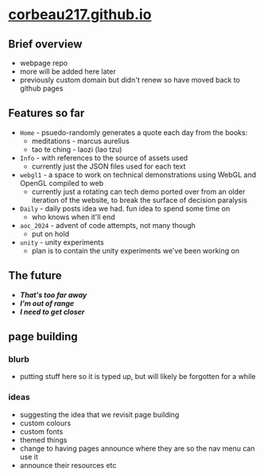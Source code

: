 # [corbeau217.github.io](https://corbeau217.github.io/)

## Brief overview

* webpage repo
* more will be added here later
* previously custom domain but didn't renew so have moved back to github pages

## Features so far

* `Home` - psuedo-randomly generates a quote each day from the books:
    * meditations - marcus aurelius
    * tao te ching - laozi (lao tzu)
* `Info` - with references to the source of assets used
    * currently just the JSON files used for each text
* `webgl1` - a space to work on technical demonstrations using WebGL and OpenGL compiled to web
    * currently just a rotating can tech demo ported over from an older iteration of the website, to break the surface of decision paralysis
* `Daily` - daily posts idea we had. fun idea to spend some time on
    * who knows when it'll end
* `aoc_2024` - advent of code attempts, not many though
    * put on hold
* `unity` - unity experiments
    * plan is to contain the unity experiments we've been working on

## The future

* ***That's too far away*** 
* ***I'm out of range*** 
* ***I need to get closer*** 


## page building
### blurb
* putting stuff here so it is typed up, but will likely be forgotten for a while

### ideas
* suggesting the idea that we revisit page building
* custom colours
* custom fonts
* themed things
* change to having pages announce where they are so the nav menu can use it
* announce their resources etc